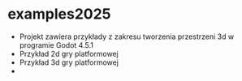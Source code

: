 # examples2025
 
- Projekt zawiera przykłady z zakresu tworzenia przestrzeni 3d w programie Godot 4.5.1
- Przykład 2d gry platformowej
- Przykład 3d gry platformowej
- 
